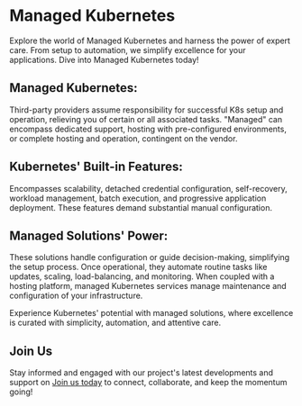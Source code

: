 # Managed Kubernetes

Explore the world of Managed Kubernetes and harness the power of expert care. From setup to automation, we simplify excellence for your applications. Dive into Managed Kubernetes today!

## Managed Kubernetes:

Third-party providers assume responsibility for successful K8s setup and operation, relieving you of certain or all associated tasks. "Managed" can encompass dedicated support, hosting with pre-configured environments, or complete hosting and operation, contingent on the vendor.

## Kubernetes' Built-in Features:

Encompasses scalability, detached credential configuration, self-recovery, workload management, batch execution, and progressive application deployment. These features demand substantial manual configuration.

## Managed Solutions' Power:

These solutions handle configuration or guide decision-making, simplifying the setup process. Once operational, they automate routine tasks like updates, scaling, load-balancing, and monitoring. When coupled with a hosting platform, managed Kubernetes services manage maintenance and configuration of your infrastructure.

Experience Kubernetes' potential with managed solutions, where excellence is curated with simplicity, automation, and attentive care.

## Join Us

Stay informed and engaged with our project's latest developments and support on [Join us today](#) to connect, collaborate, and keep the momentum going!
